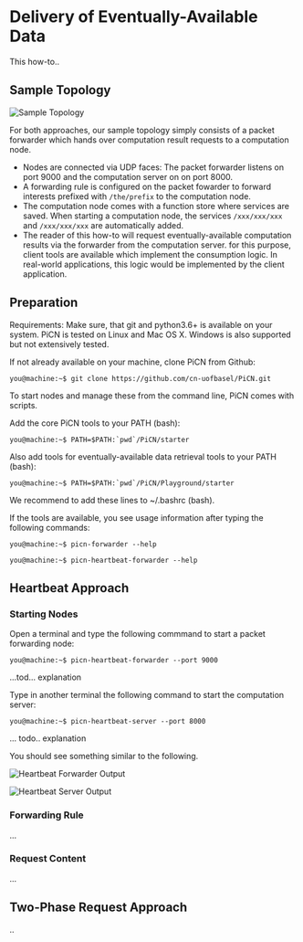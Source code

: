 # Delivery of Eventually-Available Data

This how-to..


## Sample Topology

![Sample Topology](https://raw.githubusercontent.com/cn-uofbasel/PiCN/nof18-doc/PiCN/Playground/docs/img/setup.png "Sample Topology")

For both approaches, our sample topology simply consists of a packet forwarder which hands over computation result requests to a computation node.

* Nodes are connected via UDP faces: The packet forwarder listens on port 9000 and the computation server on on port 8000.
* A forwarding rule is configured on the packet fowarder to forward interests prefixed with `/the/prefix` to the computation node.
* The computation node comes with a function store where services are saved. When starting a computation node, the services `/xxx/xxx/xxx` and `/xxx/xxx/xxx` are automatically added.
* The reader of this how-to will request eventually-available computation results via the forwarder from the computation server. for this purpose, client tools are available which implement the consumption logic. In real-world applications, this logic would be implemented by the client application.


## Preparation

Requirements: Make sure, that git and python3.6+ is available on your system. PiCN is tested on Linux and Mac OS X. Windows is also supported but not extensively tested.

If not already available on your machine, clone PiCN from Github:
```console
you@machine:~$ git clone https://github.com/cn-uofbasel/PiCN.git
```

To start nodes and manage these from the command line, PiCN comes with scripts.

Add the core PiCN tools to your PATH (bash):
```console
you@machine:~$ PATH=$PATH:`pwd`/PiCN/starter
```

Also add tools for eventually-available data retrieval tools to your PATH (bash):
```console
you@machine:~$ PATH=$PATH:`pwd`/PiCN/Playground/starter
```
We recommend to add these lines to ~/.bashrc (bash).

If the tools are available, you see usage information after typing the following commands:

```console
you@machine:~$ picn-forwarder --help
```

```console
you@machine:~$ picn-heartbeat-forwarder --help
```


## Heartbeat Approach

### Starting Nodes

Open a terminal and type the following commmand to start a packet forwarding node:

```console
you@machine:~$ picn-heartbeat-forwarder --port 9000
```

...tod... explanation

Type in another terminal the following command to start the computation server:

```console
you@machine:~$ picn-heartbeat-server --port 8000
```

... todo.. explanation

You should see something similar to the following.

![Heartbeat Forwarder Output](https://raw.githubusercontent.com/cn-uofbasel/PiCN/nof18-doc/PiCN/Playground/docs/img/screenshot-heartbeat-forwarder.png "Heartbeat Forwarder Output")

![Heartbeat Server Output](https://raw.githubusercontent.com/cn-uofbasel/PiCN/nof18-doc/PiCN/Playground/docs/img/screenshot-heartbeat-server.png "Heartbeat Server Output")


### Forwarding Rule

...

### Request Content

...

## Two-Phase Request Approach

..
